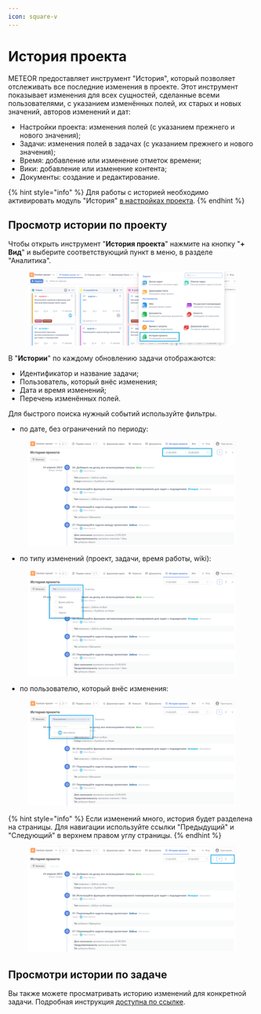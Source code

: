 ```yaml
---
icon: square-v
---
```


# История проекта

METEOR предоставляет инструмент "История", который позволяет отслеживать все последние изменения в проекте. Этот инструмент показывает изменения для всех сущностей, сделанные всеми пользователями, с указанием изменённых полей, их старых и новых значений, авторов изменений и дат:

* Настройки проекта: изменения полей (с указанием прежнего и нового значения);
* Задачи: изменения полей в задачах (с указанием прежнего и нового значения);
* Время: добавление или изменение отметок времени;
* Вики: добавление или изменение контента;
* Документы: создание и редактирование.

{% hint style="info" %}
Для работы с историей необходимо активировать модуль "История" [в настройках проекта](proekty/nastroiki-proekta.md#moduli-proekta).
{% endhint %}

## Просмотр истории по проекту

Чтобы открыть инструмент "**История проекта**" нажмите на кнопку "**+ Вид**" и выберите соответствующий пункт в меню, в разделе "Аналитика".

<figure><img src="../.gitbook/assets/image (7).png" alt=""><figcaption></figcaption></figure>

В "**Истории**" по каждому обновлению задачи отображаются:

* Идентификатор и название задачи;
* Пользователь, который внёс изменения;
* Дата и время изменений;
* Перечень изменённых полей.

Для быстрого поиска нужный событий используйте фильтры.

* по дате, без ограничений по периоду:

<figure><img src="../.gitbook/assets/image (128).png" alt=""><figcaption></figcaption></figure>

* по типу изменений (проект, задачи, время работы, wiki):

<figure><img src="../.gitbook/assets/image (129).png" alt=""><figcaption></figcaption></figure>

* по пользователю, который внёс изменения:

<figure><img src="../.gitbook/assets/image (130).png" alt=""><figcaption></figcaption></figure>

{% hint style="info" %}
&#x20;Если изменений много, история будет разделена на страницы. Для навигации используйте ссылки "Предыдущий" и "Следующий" в верхнем правом углу страницы.
{% endhint %}

<figure><img src="../.gitbook/assets/image (131).png" alt=""><figcaption></figcaption></figure>

## Просмотри истории по задаче

Вы также можете просматривать историю изменений для конкретной задачи. Подробная инструкция [доступна по ссылке](zadachi/istoriya-po-zadache.md).

